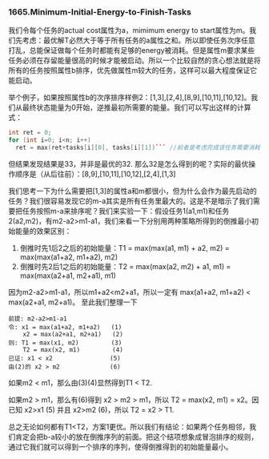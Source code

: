 ### 1665.Minimum-Initial-Energy-to-Finish-Tasks

我们令每个任务的actual cost属性为a，mimimum energy to start属性为m。我们先考虑：最优解T必然大于等于所有任务的a属性之和。所以即使任务次序任意打乱，总能保证做每个任务时都能有足够的energy被消耗。但是属性m要求某些任务必须在存留能量很高的时候才能被启动。所以一个比较自然的贪心想法就是将所有的任务按照属性b排序，优先做属性m较大的任务，这样可以最大程度保证它能启动。

举个例子，如果按照属性b的次序排序样例2：[1,3],[2,4],[8,9],[10,11],[10,12]。我们从最终状态能量为0开始，逆推最初所需要的能量。我们可以写出这样的计算式：
```cpp
int ret = 0;
for (int i=0; i<n; i++)
  ret = max(ret+tasks[i][0], tasks[i][1])``` //前者是考虑完成该任务需要消耗的能量，后者是考虑启动该任务前的能量下限
```
但结果发现结果是33，并非是最优的32. 那么32是怎么得到的呢？实际的最优操作顺序是（从后往前）：[8,9],[10,11],[10,12],[2,4],[1,3]

我们思考一下为什么需要把[1,3]的属性a和m都很小，但为什么会作为最先启动的任务？我们很容易发现它的m-a其实是所有任务里最大的。这是不是暗示了我们需要把任务按照m-a来排序呢？我们来实验一下：假设任务1(a1,m1)和任务2(a2,m2)，有m2-a2>m1-a1，我们来看一下分别用两种策略所得到的倒推最小初始能量的效果区别：
1. 倒推时先1后2之后的初始能量：T1 = max(max(a1, m1) + a2, m2) = max(max(a1+a2, m1+a2), m2) 
2. 倒推时先2后1之后的初始能量：T2 = max(max(a2, m2) + a1, m1) = max(max(a2+a1, m2+a1), m1)

因为m2-a2>m1-a1，所以m1+a2<m2+a1，所以一定有 max(a1+a2, m1+a2) < max(a2+a1, m2+a1)。 至此我们整理一下
```
前提: m2-a2>m1-a1
令: x1 = max(a1+a2, m1+a2)   (1)
    x2 = max(a2+a1, m2+a1)   (2)
则: T1 = max(x1, m2)         (3)
    T2 = max(x2, m1)         (4)
已证: x1 < x2                (5)
由(2)的 x2 > m2              (6)
```
如果m2 < m1，那么由(3)(4)显然得到T1 < T2. 

如果m2 > m1，那么有(6)得到 x2 > m2 > m1，所以 T2 = max(x2, m1) = x2。因已知 x2>x1 (5) 并且 x2>m2 (6)，所以 T2 = x2 > T1.

总之无论如何都有T1<T2，方案1更优。所以我们有结论：如果两个任务相邻，我们肯定会把b-a较小的放在倒推序列的前面。把这个结项想象成冒泡排序的规则，通过它我们就可以得到一个排序的序列，使得倒推得到的初始能量最小。

